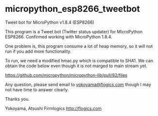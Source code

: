 # micropython_esp8266_tweetbot
Tweet bot for MicroPython v1.8.4 (ESP8266)

This program is a Tweet bot (Twitter status updater) for MicroPython ESP8266.
Confirmed working with MicroPython 1.8.4.

One problem is, this program consume a lot of heap memory, so it will not run
if you add more functionality.

To run, we need a modified hmac.py which is compatible to SHA1.  We can obtain
the code below even though it is not marged to main stream yet.

https://github.com/micropython/micropython-lib/pull/82/files

Any question, please send email to yokoyama@flogics.com though I may not have time to answer clearly.

Thanks you.

Yokoyama, Atsushi
Firmlogics
http://flogics.com
